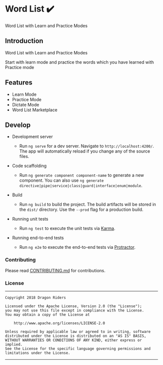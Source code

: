 # Word List :heavy_check_mark:

Word List with Learn and Practice Modes

## Introduction

Word List with Learn and Practice Modes

Start with learn mode and practice the words which you have learned with Practice mode

## Features

* Learn Mode
* Practice Mode
* Dictate Mode
* Word List Marketplace


## Develop
* Development server
    * Run `ng serve` for a dev server. Navigate to `http://localhost:4200/`. The app will automatically reload if you change any of the source files.

* Code scaffolding
    * Run `ng generate component component-name` to generate a new component. You can also use `ng generate directive|pipe|service|class|guard|interface|enum|module`.

* Build
    * Run `ng build` to build the project. The build artifacts will be stored in the `dist/` directory. Use the `--prod` flag for a production build.

* Running unit tests
    * Run `ng test` to execute the unit tests via [Karma](https://karma-runner.github.io).

* Running end-to-end tests
    * Run `ng e2e` to execute the end-to-end tests via [Protractor](http://www.protractortest.org/).

### Contributing

Please read [CONTRIBUTING.md](CONTRIBUTING.md) for contributions.

### License
-------
    Copyright 2018 Dragon Riders

    Licensed under the Apache License, Version 2.0 (the "License");
    you may not use this file except in compliance with the License.
    You may obtain a copy of the License at

        http://www.apache.org/licenses/LICENSE-2.0

    Unless required by applicable law or agreed to in writing, software
    distributed under the License is distributed on an "AS IS" BASIS,
    WITHOUT WARRANTIES OR CONDITIONS OF ANY KIND, either express or implied.
    See the License for the specific language governing permissions and
    limitations under the License.
---